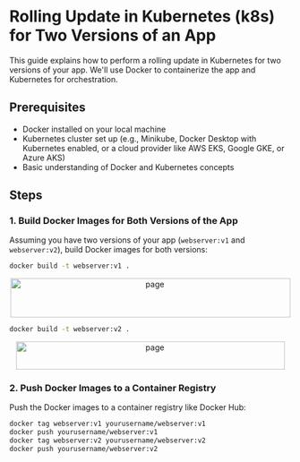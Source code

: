# Rolling Update in Kubernetes (k8s) for Two Versions of an App

This guide explains how to perform a rolling update in Kubernetes for two versions of your app. We'll use Docker to containerize the app and Kubernetes for orchestration.

## Prerequisites

- Docker installed on your local machine
- Kubernetes cluster set up (e.g., Minikube, Docker Desktop with Kubernetes enabled, or a cloud provider like AWS EKS, Google GKE, or Azure AKS)
- Basic understanding of Docker and Kubernetes concepts

## Steps

### 1. Build Docker Images for Both Versions of the App

Assuming you have two versions of your app (`webserver:v1` and `webserver:v2`), build Docker images for both versions:

```bash
docker build -t webserver:v1 .
```
<p align="center">
  <img src="https://github.com/mayaworld13/rolling_update_k8s/assets/127987256/ed353a15-194c-42c1-995a-ab4701f6d2bc" alt="page" width="500" height="70" />
</p>


```bash
docker build -t webserver:v2 .
```
<p align="center">
  <img src="https://github.com/mayaworld13/rolling_update_k8s/assets/127987256/3d0455bb-9e0c-4b25-b1ea-d1a750e0d1ed" alt="page" width="480" height="50" />
</p>

### 2. Push Docker Images to a Container Registry

Push the Docker images to a container registry like Docker Hub:

```bash
docker tag webserver:v1 yourusername/webserver:v1
docker push yourusername/webserver:v1
docker tag webserver:v2 yourusername/webserver:v2
docker push yourusername/webserver:v2
```


